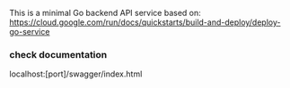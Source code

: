 This is a minimal Go backend API service based on: https://cloud.google.com/run/docs/quickstarts/build-and-deploy/deploy-go-service

### check documentation
localhost:[port]/swagger/index.html
